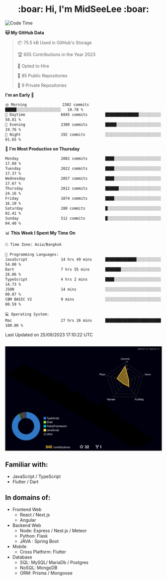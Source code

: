<h1 align="center"> :boar: Hi, I'm MidSeeLee :boar:</h1>
 
<!--START_SECTION:waka-->
![Code Time](http://img.shields.io/badge/Code%20Time-937%20hrs%2032%20mins-blue)

**🐱 My GitHub Data** 

> 📦 75.5 kB Used in GitHub's Storage 
 > 
> 🏆 655 Contributions in the Year 2023
 > 
> 💼 Opted to Hire
 > 
> 📜 85 Public Repositories 
 > 
> 🔑 9 Private Repositories 
 > 
**I'm an Early 🐤** 

```text
🌞 Morning                2302 commits        █████░░░░░░░░░░░░░░░░░░░░   19.78 % 
🌆 Daytime                6845 commits        ███████████████░░░░░░░░░░   58.81 % 
🌃 Evening                2300 commits        █████░░░░░░░░░░░░░░░░░░░░   19.76 % 
🌙 Night                  192 commits         ░░░░░░░░░░░░░░░░░░░░░░░░░   01.65 % 
```
📅 **I'm Most Productive on Thursday** 

```text
Monday                   2082 commits        ████░░░░░░░░░░░░░░░░░░░░░   17.89 % 
Tuesday                  2022 commits        ████░░░░░░░░░░░░░░░░░░░░░   17.37 % 
Wednesday                2057 commits        ████░░░░░░░░░░░░░░░░░░░░░   17.67 % 
Thursday                 2812 commits        ██████░░░░░░░░░░░░░░░░░░░   24.16 % 
Friday                   1874 commits        ████░░░░░░░░░░░░░░░░░░░░░   16.10 % 
Saturday                 280 commits         █░░░░░░░░░░░░░░░░░░░░░░░░   02.41 % 
Sunday                   512 commits         █░░░░░░░░░░░░░░░░░░░░░░░░   04.40 % 
```


📊 **This Week I Spent My Time On** 

```text
🕑︎ Time Zone: Asia/Bangkok

💬 Programming Languages: 
JavaScript               14 hrs 49 mins      ██████████████░░░░░░░░░░░   54.00 % 
Dart                     7 hrs 55 mins       ███████░░░░░░░░░░░░░░░░░░   28.86 % 
TypeScript               4 hrs 2 mins        ████░░░░░░░░░░░░░░░░░░░░░   14.73 % 
JSON                     14 mins             ░░░░░░░░░░░░░░░░░░░░░░░░░   00.87 % 
CBM BASIC V2             9 mins              ░░░░░░░░░░░░░░░░░░░░░░░░░   00.59 % 

💻 Operating System: 
Mac                      27 hrs 26 mins      █████████████████████████   100.00 % 
```


 Last Updated on 25/09/2023 17:10:22 UTC
<!--END_SECTION:waka-->

##

![](./profile-3d-contrib/profile-night-rainbow.svg)

## Familiar with:
- JavaScript / TypeScript
- Flutter / Dart

## In domains of:
- Frontend Web
  - React / Next.js
  - Angular
- Backend Web
  - Node: Express / Nest.js / Meteor
  - Python: Flask
  - JAVA : Spring Boot
- Mobile
  - Cross Platform: Flutter
- Database
  - SQL: MySQL/ MariaDb / Postgres
  - NoSQL: MongoDB
  - ORM: Prisma / Mongoose
